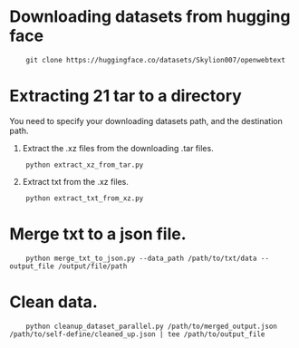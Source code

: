 # Downloading datasets from hugging face

```
    git clone https://huggingface.co/datasets/Skylion007/openwebtext
```

# Extracting 21 tar to a directory

You need to specify your downloading datasets path, and the destination path.

1. Extract the .xz files from the downloading .tar files.
```
    python extract_xz_from_tar.py
``` 
2. Extract txt from the .xz files.
```
    python extract_txt_from_xz.py
```

# Merge txt to a json file.

```
    python merge_txt_to_json.py --data_path /path/to/txt/data --output_file /output/file/path
```

# Clean data.

```
    python cleanup_dataset_parallel.py /path/to/merged_output.json /path/to/self-define/cleaned_up.json | tee /path/to/output_file
```

